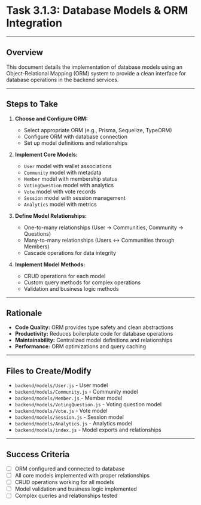 # Task 3.1.3: Database Models & ORM Integration

---

## Overview
This document details the implementation of database models using an Object-Relational Mapping (ORM) system to provide a clean interface for database operations in the backend services.

---

## Steps to Take
1. **Choose and Configure ORM:**
   - Select appropriate ORM (e.g., Prisma, Sequelize, TypeORM)
   - Configure ORM with database connection
   - Set up model definitions and relationships

2. **Implement Core Models:**
   - `User` model with wallet associations
   - `Community` model with metadata
   - `Member` model with membership status
   - `VotingQuestion` model with analytics
   - `Vote` model with vote records
   - `Session` model with session management
   - `Analytics` model with metrics

3. **Define Model Relationships:**
   - One-to-many relationships (User -> Communities, Community -> Questions)
   - Many-to-many relationships (Users <-> Communities through Members)
   - Cascade operations for data integrity

4. **Implement Model Methods:**
   - CRUD operations for each model
   - Custom query methods for complex operations
   - Validation and business logic methods

---

## Rationale
- **Code Quality:** ORM provides type safety and clean abstractions
- **Productivity:** Reduces boilerplate code for database operations
- **Maintainability:** Centralized model definitions and relationships
- **Performance:** ORM optimizations and query caching

---

## Files to Create/Modify
- `backend/models/User.js` - User model
- `backend/models/Community.js` - Community model
- `backend/models/Member.js` - Member model
- `backend/models/VotingQuestion.js` - Voting question model
- `backend/models/Vote.js` - Vote model
- `backend/models/Session.js` - Session model
- `backend/models/Analytics.js` - Analytics model
- `backend/models/index.js` - Model exports and relationships

---

## Success Criteria
- [ ] ORM configured and connected to database
- [ ] All core models implemented with proper relationships
- [ ] CRUD operations working for all models
- [ ] Model validation and business logic implemented
- [ ] Complex queries and relationships tested 